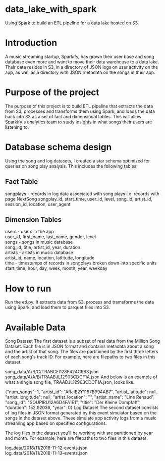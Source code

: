 # data_lake_with_spark
Using Spark to build an ETL pipeline for a data lake hosted on S3.

# Introduction
A music streaming startup, Sparkify, has grown their user base and song database even more and want to move their data warehouse to a data lake. Their data resides in S3, in a directory of JSON logs on user activity on the app, as well as a directory with JSON metadata on the songs in their app.

# Purpose of the project
The purpose of this project is to build ETL pipeline that extracts the data from S3, processes and transforms them using Spark, and loads the data back into S3 as a set of fact and dimensional tables. This will allow Sparkify's analytics team to study insights in what songs their users are listening to.

# Database schema design
Using the song and log datasets, I created a star schema optimized for queries on song play analysis. This includes the following tables:
## Fact Table
songplays - records in log data associated with song plays i.e. records with page NextSong
songplay_id, start_time, user_id, level, song_id, artist_id, session_id, location, user_agent

## Dimension Tables
users - users in the app \
user_id, first_name, last_name, gender, level \
songs - songs in music database \
song_id, title, artist_id, year, duration \
artists - artists in music database \
artist_id, name, location, lattitude, longitude \
time - timestamps of records in songplays broken down into specific units \
start_time, hour, day, week, month, year, weekday

# How to run
Run the etl.py. It extracts data from S3, process and tramsforms the data using Spark, and load them to parquet files into S3.

# Available Data
Song Dataset
The first dataset is a subset of real data from the Million Song Dataset. Each file is in JSON format and contains metadata about a song and the artist of that song. The files are partitioned by the first three letters of each song's track ID. For example, here are filepaths to two files in this dataset.

song_data/A/B/C/TRABCEI128F424C983.json \
song_data/A/A/B/TRAABJL12903CDCF1A.json
And below is an example of what a single song file, TRAABJL12903CDCF1A.json, looks like.

{"num_songs": 1, "artist_id": "ARJIE2Y1187B994AB7", "artist_latitude": null, "artist_longitude": null, "artist_location": "", "artist_name": "Line Renaud", "song_id": "SOUPIRU12A6D4FA1E1", "title": "Der Kleine Dompfaff", "duration": 152.92036, "year": 0}
Log Dataset
The second dataset consists of log files in JSON format generated by this event simulator based on the songs in the dataset above. These simulate app activity logs from a music streaming app based on specified configurations.

The log files in the dataset you'll be working with are partitioned by year and month. For example, here are filepaths to two files in this dataset.

log_data/2018/11/2018-11-12-events.json \
log_data/2018/11/2018-11-13-events.json
